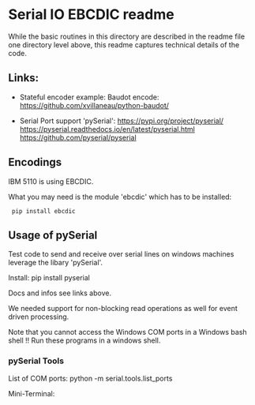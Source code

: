 # Serial IO EBCDIC readme

  While the basic routines in this directory are described in the readme file
  one directory level above, this readme captures technical details of the code.

## Links:

 - Stateful encoder example:
   Baudot encode:  https://github.com/xvillaneau/python-baudot/

 - Serial Port support 'pySerial':
   https://pypi.org/project/pyserial/
   https://pyserial.readthedocs.io/en/latest/pyserial.html
   https://github.com/pyserial/pyserial


## Encodings

  IBM 5110 is using EBCDIC.

  What you may need is the module 'ebcdic' which has to be installed:

     pip install ebcdic

     
## Usage of pySerial

  Test code to send and receive over serial lines on windows machines leverage
  the libary 'pySerial'.

  Install: pip install pyserial

  Docs and infos see links above.

  We needed support for non-blocking read operations as well for event driven
  processing.

  Note that you cannot access the Windows COM ports in a Windows bash shell !!
  Run these programs in a windows shell.

### pySerial Tools

  List of COM ports:   python -m serial.tools.list_ports

  Mini-Terminal:
